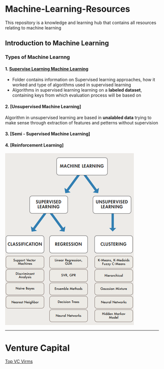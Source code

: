 # Machine-Learning-Resources

This repository is a knowledge and learning hub that contains all resources relating to machine learning


## Introduction to Machine Learning

### Types of Machine Learnng


#### 1. [Supervise Learning Machine Learning ](https://github.com/Jean-njoroge/Machine-Learning-Resources/tree/master/supervised_learning)
 * Folder contains information on Supervised learning approaches, how it worked and type of algorithms used in supervised learning
 * Algorithms in supervised learning learning on a **labeled dataset**, containing keys from which evaluation process will be based on

 #### 2. [Unsupervised Machine Learning]
 Algorithm in unsupervised learning are based in **unalabled data** trying to make sense through extraction of features and petterns without supervision
 
 #### 3. [Semi - Supervised Machine Learning]
 #### 4. [Reinforcement Learning]

![Ensemble learning architeceture](https://github.com/Jean-njoroge/Machine-Learning-Resources/blob/master/Machine_learning.png
) 

_____
# Venture Capital
[Top VC Virms](https://growthlist.co/blog/ai-vc)
